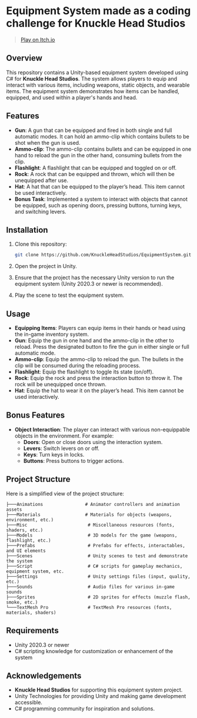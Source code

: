 # Equipment System made as a coding challenge for **Knuckle Head Studios**

> [Play on Itch.io](https://kosmo-gd.itch.io/khs-codingchallenge)

## Overview
This repository contains a Unity-based equipment system developed using C# for **Knuckle Head Studios**. The system allows players to equip and interact with various items, including weapons, static objects, and wearable items. The equipment system demonstrates how items can be handled, equipped, and used within a player's hands and head.

## Features
- **Gun**: A gun that can be equipped and fired in both single and full automatic modes. It can hold an ammo-clip which contains bullets to be shot when the gun is used.
- **Ammo-clip**: The ammo-clip contains bullets and can be equipped in one hand to reload the gun in the other hand, consuming bullets from the clip.
- **Flashlight**: A flashlight that can be equipped and toggled on or off.
- **Rock**: A rock that can be equipped and thrown, which will then be unequipped after use.
- **Hat**: A hat that can be equipped to the player’s head. This item cannot be used interactively.
- **Bonus Task**: Implemented a system to interact with objects that cannot be equipped, such as opening doors, pressing buttons, turning keys, and switching levers.

## Installation

1. Clone this repository:
   ```bash
   git clone https://github.com/KnuckleHeadStudios/EquipmentSystem.git
   ```

2. Open the project in Unity.

3. Ensure that the project has the necessary Unity version to run the equipment system (Unity 2020.3 or newer is recommended).

4. Play the scene to test the equipment system.

## Usage

- **Equipping Items**: Players can equip items in their hands or head using the in-game inventory system.
- **Gun**: Equip the gun in one hand and the ammo-clip in the other to reload. Press the designated button to fire the gun in either single or full automatic mode.
- **Ammo-clip**: Equip the ammo-clip to reload the gun. The bullets in the clip will be consumed during the reloading process.
- **Flashlight**: Equip the flashlight to toggle its state (on/off).
- **Rock**: Equip the rock and press the interaction button to throw it. The rock will be unequipped once thrown.
- **Hat**: Equip the hat to wear it on the player’s head. This item cannot be used interactively.

## Bonus Features

- **Object Interaction**: The player can interact with various non-equippable objects in the environment. For example:
  - **Doors**: Open or close doors using the interaction system.
  - **Levers**: Switch levers on or off.
  - **Keys**: Turn keys in locks.
  - **Buttons**: Press buttons to trigger actions.

## Project Structure

Here is a simplified view of the project structure:

```
├───Animations                # Animator controllers and animation assets
├───Materials                 # Materials for objects (weapons, environment, etc.)
├───Misc                       # Miscellaneous resources (fonts, shaders, etc.)
├───Models                     # 3D models for the game (weapons, flashlight, etc.)
├───Prefabs                    # Prefabs for effects, interactables, and UI elements
├───Scenes                     # Unity scenes to test and demonstrate the system
├───Script                     # C# scripts for gameplay mechanics, equipment system, etc.
├───Settings                   # Unity settings files (input, quality, etc.)
├───Sounds                     # Audio files for various in-game sounds
├───Sprites                    # 2D sprites for effects (muzzle flash, smoke, etc.)
└───TextMesh Pro               # TextMesh Pro resources (fonts, materials, shaders)
```
## Requirements

- Unity 2020.3 or newer
- C# scripting knowledge for customization or enhancement of the system

## Acknowledgements

- **Knuckle Head Studios** for supporting this equipment system project.
- Unity Technologies for providing Unity and making game development accessible.
- C# programming community for inspiration and solutions.

